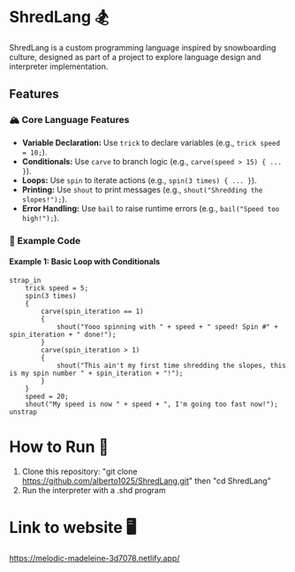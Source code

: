 # ShredLang 🏂

ShredLang is a custom programming language inspired by snowboarding culture, designed as part of a project to explore language design and interpreter implementation.

## Features

### 🏔️ Core Language Features
- **Variable Declaration:** Use `trick` to declare variables (e.g., `trick speed = 10;`).
- **Conditionals:** Use `carve` to branch logic (e.g., `carve(speed > 15) { ... }`).
- **Loops:** Use `spin` to iterate actions (e.g., `spin(3 times) { ... }`).
- **Printing:** Use `shout` to print messages (e.g., `shout("Shredding the slopes!");`).
- **Error Handling:** Use `bail` to raise runtime errors (e.g., `bail("Speed too high!");`).

### 📜 Example Code

#### Example 1: Basic Loop with Conditionals
```shd
strap_in
    trick speed = 5;
    spin(3 times)
    {
        carve(spin_iteration == 1)
        {
            shout("Yooo spinning with " + speed + " speed! Spin #" + spin_iteration + " done!");
        }
        carve(spin_iteration > 1)
        {
            shout("This ain't my first time shredding the slopes, this is my spin number " + spin_iteration + "!");
        }
    }
    speed = 20;
    shout("My speed is now " + speed + ", I'm going too fast now!");
unstrap
```
# How to Run 🚀
1. Clone this repository:
   "git clone https://github.com/alberto1025/ShredLang.git" then
   "cd ShredLang"
2. Run the interpreter with a .shd program

# Link to website 🖥️
https://melodic-madeleine-3d7078.netlify.app/
